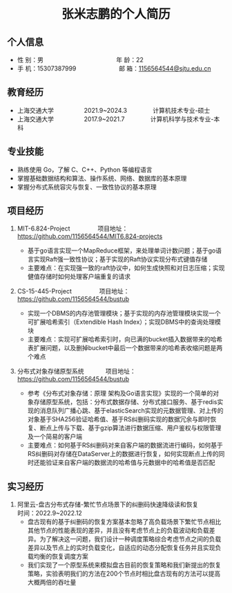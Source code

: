  <center>
     <h1>张米志鹏的个人简历</h1>
 </center>

## 个人信息 

* 性 别：男 &emsp;&emsp;&emsp;&emsp;&emsp;&emsp;&emsp;&emsp;&emsp;&emsp;&emsp;&ensp; 年 龄：22  
* 手 机：15307387999 &emsp;&emsp;&emsp;&emsp;&emsp;&emsp;&ensp; 邮 箱：1156564544@sjtu.edu.cn   

## 教育经历
  
* 上海交通大学&emsp;&emsp;&emsp;&emsp;&emsp;2021.9~2024.3 &emsp;&emsp;&emsp;&emsp;计算机技术专业-硕士
* 上海交通大学&emsp;&emsp;&emsp;&emsp;&emsp;2017.9~2021.7&emsp;&emsp;&emsp;&emsp; 计算机科学与技术专业-本科  

## 专业技能

* 熟练使用 Go，了解 C、C++、Python 等编程语言
* 掌握基础数据结构和算法、操作系统、网络、数据库的基本原理
* 掌握分布式系统容灾与恢复、一致性协议的基本原理

## 项目经历

1. MIT-6.824-Project &emsp;&emsp;&emsp;&emsp; 项目地址：[https://github.com/1156564544/MIT6.824-projects ](https://github.com/1156564544/MIT6.824-projects)
    * 基于go语言实现一个MapReduce框架，来处理单词计数问题；基于go语言实现Raft强一致性协议；基于实现的Raft协议实现分布式键值存储
    * 主要难点：在实现强一致的raft协议中，如何生成快照和对日志压缩；实现健值存储时如何处理客户端重复的请求

2. CS-15-445-Project &emsp;&emsp;&emsp;&emsp; 项目地址：[https://github.com/1156564544/bustub ](https://github.com/1156564544/bustub)  
    * 实现一个DBMS的内存池管理模块；基于实现的内存池管理模块实现一个可扩展哈希索引（Extendible Hash Index）；实现DBMS中的查询处理模块
    * 主要难点：实现可扩展哈希索引时，向已满的bucket插入数据带来的哈希表扩展问题，以及删掉bucket中最后一个数据带来的哈希表收缩问题是两个难点

3. 分布式对象存储原型系统 &emsp;&emsp;&emsp; 项目地址：[https://github.com/1156564544/bustub ](https://github.com/1156564544/oss) 
    * 参考《分布式对象存储：原理 架构及Go语言实现》实现的一个简单的对象存储原型系统，包括：分布式数据存储、分布式接口服务、基于redis实现的消息队列广播心跳、基于elasticSearch实现的元数据管理、对上传的对象基于SHA256验证哈希值、基于RS纠删码实现的数据冗余与即时恢复、断点上传与下载、基于gzip算法进行数据压缩、用户鉴权与权限管理及一个简易的客户端
    * 主要难点：如何基于RS纠删码对来自客户端的数据流进行编码，如何基于RS纠删码对存储在DataServer上的数据进行恢复，如何实现断点上传的同时还能验证来自客户端的数据流的哈希值与元数据中的哈希值是否匹配

## 实习经历
1. 阿里云-盘古分布式存储-繁忙节点场景下的纠删码快速降级读和恢复 &emsp;&emsp;&emsp; 时间：2022.9~2022.12
    * 盘古现有的基于纠删码的恢复方案基本忽略了高负载场景下繁忙节点相比其他节点的性能表现的差异，并且没有考虑节点上的负载波动和负载差异。为了解决这一问题，我们设计一种调度策略综合考虑节点之间的负载差异以及节点上的实时负载变化，自适应的动态分配恢复任务并且实现负载均衡的恢复调度方案
    * 我们实现了一个原型系统来模拟盘古目前的恢复策略和我们新提出的恢复策略，实验表明我们的方法在200个节点时相比盘古现有的方法可以提高大概两倍的吞吐量
